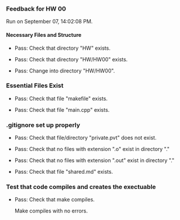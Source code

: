 ### Feedback for HW 00

Run on September 07, 14:02:08 PM.


#### Necessary Files and Structure

+ Pass: Check that directory "HW" exists.

+ Pass: Check that directory "HW/HW00" exists.

+ Pass: Change into directory "HW/HW00".


### Essential Files Exist

+ Pass: Check that file "makefile" exists.

+ Pass: Check that file "main.cpp" exists.


### .gitignore set up properly

+ Pass: Check that file/directory "private.pvt" does not exist.

+ Pass: Check that no files with extension ".o" exist in directory "."

+ Pass: Check that no files with extension ".out" exist in directory "."

+ Pass: Check that file "shared.md" exists.


### Test that code compiles and creates the exectuable

+ Pass: Check that make compiles.

    Make compiles with no errors.




